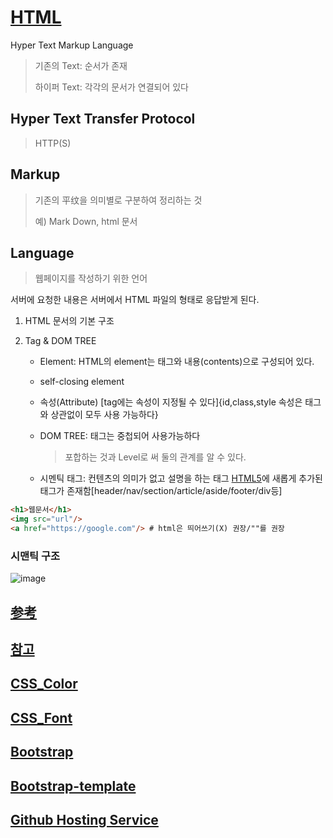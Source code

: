 # [HTML](<https://developer.mozilla.org/ko/docs/Web/HTML/Element>)

Hyper Text Markup Language

> 기존의 Text: 순서가 존재
>
> 하이퍼 Text: 각각의 문서가 연결되어 있다

## Hyper Text Transfer Protocol

> HTTP(S)

## Markup

> 기존의 平纹을 의미별로 구분하여 정리하는 것
>
> 예) Mark Down, html 문서

## Language

> 웹페이지를 작성하기 위한 언어

서버에 요청한 내용은 서버에서 HTML 파일의 형태로 응답받게 된다. 



1. HTML 문서의 기본 구조

2. Tag & DOM TREE 

   - Element: HTML의 element는 태그와 내용(contents)으로 구성되어 있다.

   - self-closing element

   - 속성(Attribute) [tag에는 속성이 지정될 수 있다]{id,class,style 속성은 태그와 상관없이 모두 사용 가능하다}

   - DOM TREE: 태그는 중첩되어 사용가능하다

     >포합하는 것과 Level로 써 둘의 관계를 알 수 있다.

   - 시멘틱 태그: 컨텐츠의 의미가 없고 설명을 하는 태그 [HTML5](<https://hunit.tistory.com/172>)에 새롭게 추가된 태그가 존재함[header/nav/section/article/aside/footer/div등]

     

``` html
<h1>웹문서</h1>
<img src="url"/>
<a href="https://google.com"/> # html은 띄어쓰기(X) 권장/""를 권장

```

### 시맨틱 구조

![image](https://user-images.githubusercontent.com/46669551/58444526-9b47cd00-8133-11e9-9d9a-3cc1bbd331ab.png)

## [参考](<https://hunit.tistory.com/172>)

## [참고](<https://poiemaweb.com/>)

## [CSS_Color](<https://developer.mozilla.org/ko/docs/Web/CSS/color_value>)

## [CSS_Font](<https://fonts.google.com/>)

## [Bootstrap](<https://getbootstrap.com/>)

## [Bootstrap-template](<https://startbootstrap.com/templates/>)

## [Github Hosting Service](<https://pages.github.com/>)

